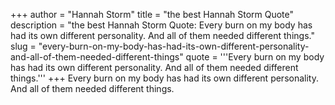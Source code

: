 +++
author = "Hannah Storm"
title = "the best Hannah Storm Quote"
description = "the best Hannah Storm Quote: Every burn on my body has had its own different personality. And all of them needed different things."
slug = "every-burn-on-my-body-has-had-its-own-different-personality-and-all-of-them-needed-different-things"
quote = '''Every burn on my body has had its own different personality. And all of them needed different things.'''
+++
Every burn on my body has had its own different personality. And all of them needed different things.

